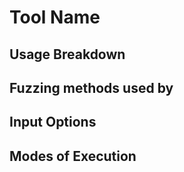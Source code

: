# Tool Name




## Usage Breakdown



## Fuzzing methods used by 



## Input Options



## Modes of Execution
